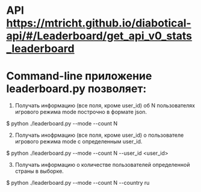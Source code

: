 # API  https://mtricht.github.io/diabotical-api/#/Leaderboard/get_api_v0_stats_leaderboard
# Command-line приложение leaderboard.py позволяет:

1) Получать информацию (все поля, кроме user_id) об N пользователях игрового режима mode построчно в формате json.

$ python ./leaderboard.py --mode <MODE> --count N
  
2) Получать инофрмацию (все поля, кроме user_id) о пользователе игрового режима mode с определенным user_id.

$ python ./leaderboard.py --mode <MODE> --count N --user_id <user_id>
  
3) Получать информацию о количестве пользователей определенной страны в выборке.

$ python ./leaderboard.py --mode <MODE> --count N --country ru
